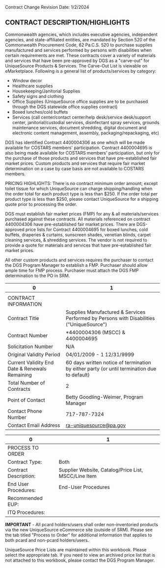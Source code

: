 Contract Change Revision Date: 1/2/2024 

## CONTRACT DESCRIPTION/HIGHLIGHTS 

Commonwealth agencies, which includes executive agencies, independent agencies, and state-affiliated entities, are mandated by Section 520 of the Commonwealth Procurement Code, 62 Pa.C.S. 520 to purchase supplies manufactured and services performed by persons with disabilities when certain requirements are met. These contracts cover a variety of materials and services that have been pre-approved by DGS as a "carve-out" for UniqueSource Products & Services. The Carve-Out List is viewable on eMarketplace. Following is a general list of products/services by category: 

* Window decor 
* Healthcare supplies 
* Housekeeping/Janitorial Supplies 
* Safety signs and clothing 
* Office Supplies (UniqueSource office supplies are to be purchased through the DGS statewide office supplies contract) 
* Boxed lunches/cold buffets 
* Services (call center/contact center/help desk/service desk/support center, janitorial/custodial services, disinfectant spray services, grounds maintenance services, document shredding, digital document and electronic content management, assembly, packaging/repackaging, etc) 

DGS has identified Contract 4400004306 as one which will be made available for COSTARS members' participation. Contract 4400004695 is also being made available for COSTARS members' participation, but only for the purchase of those products and services that have pre-established fair market prices. Custom products and services that require fair market determination on a case by case basis are not available to COSTARS members. 

PRICING HIGHLIGHTS: There is no contract minimum order amount; except toilet tissue for which UniqueSource can charge shipping/handling when the order total for each product type is less than $250. If the order total per product type is less than $250, please contact UniqueSource for a shipping quote prior to processing the order. 

DGS must establish fair market prices (FMP) for any & all materials/services purchased against these contracts. All materials referenced on contract 4400004306 have pre-established fair market prices. There are DGS-approved price lists for Contract 4400004695 for boxed lunches, cold buffets, draperies & curtains, sunscreen shades, venetian blinds, carpet cleaning services, & shredding services. The vendor is not required to provide a quote for materials and services that have pre-established fair market prices. 

All other custom products and services requires the purchaser to contact the DGS Program Manager to establish a FMP. Purchaser should allow ample time for FMP process. Purchaser must attach the DGS FMP determination to the PO in SRM. 



| 0                                              | 1                                                                                           |
|------------------------------------------------|---------------------------------------------------------------------------------------------|
|                                                |                                                                                             |
| CONTRACT INFORMATION                           |                                                                                             |
| Contract Title                                 | Supplies Manufactured & Services Performed by Persons with Disabilities ("UniqueSource")    |
| Contract Number                                | *4400004306 (MSCC) & 4400004695                                                             |
| Solicitation Number                            | N/A                                                                                         |
| Original Validity Period                       | 04/01/2009 - 1 12/31/9999                                                                   |
| Current Validity End Date & Renewals Remaining | 60 days written notice of termination by either party (or until termination due to default) |
| Total Number of Contracts                      | 2                                                                                           |
| Point of Contact                               | Betty Goodling-Weimer, Program Manager                                                      |
| Contact Phone Number                           | 717-787-7324                                                                                |
| Contact Email Address                          | ra-uniquesource@pa.gov                                                                      |






| 0                     | 1                                                    |
|-----------------------|------------------------------------------------------|
| PROCESS TO ORDER      |                                                      |
| Contract Type:        | Both                                                 |
| Contract Description: | Supplier Website, Catalog/Price List, MSCC/Line Item |
| End User Procedures:  | End-User Procedures                                  |
| Recommended EUP:      |                                                      |
| ITQ Procedures:       |                                                      |



**IMPORTANT** - All pcard holders/users shall order non-inventoried products via the new UniqueSource eCommerce site (outside of SRM). Please see the tab titled "Process to Order" for additional information that applies to both pcard and non-pcard holders/users. 

UniqueSource Price Lists are maintained within this workbook. Please select the appropriate tab. If you need to view an archived price list that is not attached to this workbook, please contact the DGS Program Manager. 